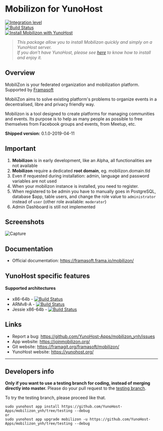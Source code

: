 # Mobilizon for YunoHost

[![Integration level](https://dash.yunohost.org/integration/mobilizon.svg)](https://dash.yunohost.org/appci/app/mobilizon)  
[![Build Status](https://ci-apps-dev.yunohost.org/jenkins/job/mobilizon_ynh%20(yalh76)/badge/icon)](https://ci-apps-dev.yunohost.org/jenkins/job/mobilizon_ynh%20(yalh76)/)  
[![Install Mobilizon with YunoHost](https://install-app.yunohost.org/install-with-yunohost.png)](https://install-app.yunohost.org/?app=mobilizon)

> *This package allow you to install Mobilizon quickly and simply on a YunoHost server.  
If you don't have YunoHost, please see [here](https://yunohost.org/#/install) to know how to install and enjoy it.*

## Overview
MobiliZon is your federated organization and mobilization platform. Supported by [Framasoft](https://framasoft.org/en/)

MobiliZon aims to solve existing platform's problems to organize events in a decentralised, libre and privacy friendly way.

Mobilizon is a tool designed to create platforms for managing communities and events. Its purpose is to help as many people as possible to free themselves from Facebook groups and events, from Meetup, etc.

**Shipped version:** 0.1.0-2019-04-11

## Important

1. **Mobilizon** is in early development, like an Alpha, all functionalities are not available
1. **Mobilizon** require a dedicated **root domain**, eg. mobilizon.domain.tld
1. Even if requested during installation: admin, language and password variables are not used
1. When your mobilizon instance is installed, you need to register. 
1. When registered to be admin you have to manually goes in PostgreSQL, database $app, table users, and change the role value to `administrator` instead of `user` (other role available: `moderator`)
1. Admin Dashboard is still not implemented

## Screenshots

![Capture](https://user-images.githubusercontent.com/30271971/56023339-ea65aa00-5d0d-11e9-8b27-0120de231920.PNG)

## Documentation

 * Official documentation: https://framasoft.frama.io/mobilizon/

## YunoHost specific features

#### Supported architectures

* x86-64b - [![Build Status](https://ci-apps.yunohost.org/ci/logs/mobilizon%20%28Community%29.svg)](https://ci-apps.yunohost.org/ci/apps/mobilizon/)
* ARMv8-A - [![Build Status](https://ci-apps-arm.yunohost.org/ci/logs/mobilizon%20%28Community%29.svg)](https://ci-apps-arm.yunohost.org/ci/apps/mobilizon/)
* Jessie x86-64b - [![Build Status](https://ci-stretch.nohost.me/ci/logs/mobilizon%20%28Community%29.svg)](https://ci-stretch.nohost.me/ci/apps/mobilizon/)

## Links

 * Report a bug: https://github.com/YunoHost-Apps/mobilizon_ynh/issues
 * App website: https://joinmobilizon.org/
 * Git website: https://framagit.org/framasoft/mobilizon/
 * YunoHost website: https://yunohost.org/

---

Developers info
----------------

**Only if you want to use a testing branch for coding, instead of merging directly into master.**
Please do your pull request to the [testing branch](https://github.com/YunoHost-Apps/mobilizon_ynh/tree/testing).

To try the testing branch, please proceed like that.
```
sudo yunohost app install https://github.com/YunoHost-Apps/mobilizon_ynh/tree/testing --debug
or
sudo yunohost app upgrade mobilizon -u https://github.com/YunoHost-Apps/mobilizon_ynh/tree/testing --debug
```
